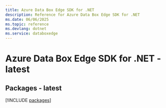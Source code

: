 ```yaml
---
title: Azure Data Box Edge SDK for .NET
description: Reference for Azure Data Box Edge SDK for .NET
ms.date: 06/06/2025
ms.topic: reference
ms.devlang: dotnet
ms.service: databoxedge
---
```

# Azure Data Box Edge SDK for .NET - latest
## Packages - latest
[!INCLUDE [packages](data-box-edge-index.md)]